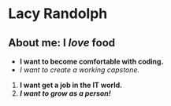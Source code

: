 # Lacy Randolph
## About me: I _love_ food
- **I want to become comfortable with coding.**
- _I want to create a working capstone._
1. **I want get a job in the IT world.**
1. **_I want to grow as a person!_**
